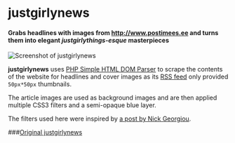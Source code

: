 # justgirlynews

#### Grabs headlines with images from http://www.postimees.ee and turns them into elegant _justgirlythings-esque_ masterpieces

![Screenshot of justgirlynews](http://i.imgur.com/9Gudi8s.jpg)

**justgirlynews** uses [PHP Simple HTML DOM Parser](http://simplehtmldom.sourceforge.net/) to scrape the contents of the website for headlines and cover images as its [RSS feed](www.postimees.ee/rss/) only provided `50px*50px` thumbnails.

The article images are used as background images and are then applied multiple CSS3 filters and a semi-opaque blue layer.

The filters used here were inspired by [a post by Nick Georgiou](http://designpieces.com/2014/09/instagram-filters-css3-effects/).

###[Original justgirlynews](http://ec2-52-11-120-205.us-west-2.compute.amazonaws.com)